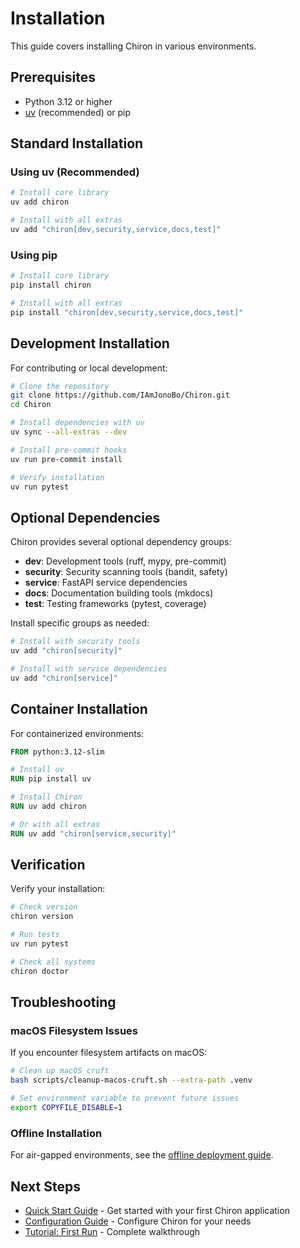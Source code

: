 # Installation

This guide covers installing Chiron in various environments.

## Prerequisites

- Python 3.12 or higher
- [uv](https://docs.astral.sh/uv/) (recommended) or pip

## Standard Installation

### Using uv (Recommended)

```bash
# Install core library
uv add chiron

# Install with all extras
uv add "chiron[dev,security,service,docs,test]"
```

### Using pip

```bash
# Install core library
pip install chiron

# Install with all extras
pip install "chiron[dev,security,service,docs,test]"
```

## Development Installation

For contributing or local development:

```bash
# Clone the repository
git clone https://github.com/IAmJonoBo/Chiron.git
cd Chiron

# Install dependencies with uv
uv sync --all-extras --dev

# Install pre-commit hooks
uv run pre-commit install

# Verify installation
uv run pytest
```

## Optional Dependencies

Chiron provides several optional dependency groups:

- **dev**: Development tools (ruff, mypy, pre-commit)
- **security**: Security scanning tools (bandit, safety)
- **service**: FastAPI service dependencies
- **docs**: Documentation building tools (mkdocs)
- **test**: Testing frameworks (pytest, coverage)

Install specific groups as needed:

```bash
# Install with security tools
uv add "chiron[security]"

# Install with service dependencies
uv add "chiron[service]"
```

## Container Installation

For containerized environments:

```dockerfile
FROM python:3.12-slim

# Install uv
RUN pip install uv

# Install Chiron
RUN uv add chiron

# Or with all extras
RUN uv add "chiron[service,security]"
```

## Verification

Verify your installation:

```bash
# Check version
chiron version

# Run tests
uv run pytest

# Check all systems
chiron doctor
```

## Troubleshooting

### macOS Filesystem Issues

If you encounter filesystem artifacts on macOS:

```bash
# Clean up macOS cruft
bash scripts/cleanup-macos-cruft.sh --extra-path .venv

# Set environment variable to prevent future issues
export COPYFILE_DISABLE=1
```

### Offline Installation

For air-gapped environments, see the [offline deployment guide](../OFFLINE.md).

## Next Steps

- [Quick Start Guide](quickstart.md) - Get started with your first Chiron application
- [Configuration Guide](configuration.md) - Configure Chiron for your needs
- [Tutorial: First Run](../tutorials/first-run.md) - Complete walkthrough
